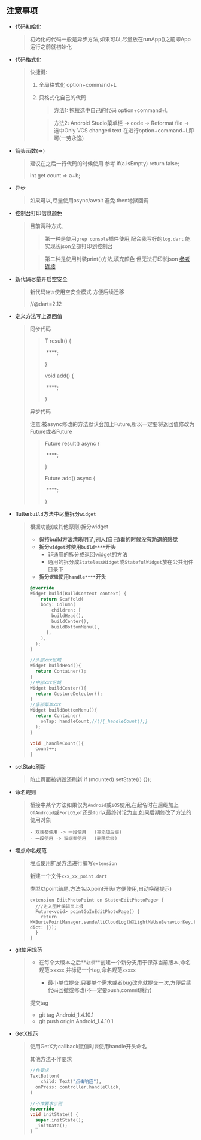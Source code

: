 ## 注意事项

- 代码初始化

  > 初始化的代码一般是异步方法,如果可以,尽量放在runApp()之前即App运行之前就初始化

- 代码格式化

  > 快捷键: 
  >
  >   1. 全局格式化 option+command+L
  >
  >   2. 只格式化自己的代码 
  >
  >      > 方法1: 拖拉选中自己的代码 option+command+L
  >
  >      > 方法2: Android Studio菜单栏 -> code -> Reformat file -> 选中Only VCS changed text 在进行option+command+L即可(一劳永逸)
  >
  >      

- 箭头函数(=>)

  > 建议在之后一行代码的时候使用 参考 if(a.isEmpty) return false;
  >
  > int get  count => a+b;

- 异步

  > 如果可以,尽量使用async/await 避免.then地狱回调

- 控制台打印信息颜色

  > 目前两种方式,
  >
  > > 第一种是使用`grep console`插件使用,配合我写好的`log.dart`  能实现长json全部打印到控制台
  >
  > > 第二种是使用封装print()方法,填充颜色 但无法打印长json <a href="https://github.com/flutter/flutter-intellij/pull/5151">参考连接</a>

- 新代码尽量开启空安全

  > 新代码`建议`使用空安全模式 方便后续迁移
  >
  > //@dart=2.12

- 定义方法写上返回值

  > 同步代码
  >
  > > T result() {
  > >
  > > ​	****;
  > >
  > > }
  > >
  > > void add() {
  > >
  > > ​	****;
  > >
  > > }
  >
  > 异步代码
  >
  > 注意:被async修改的方法默认会加上Future,所以一定要将返回值修改为Future<T>或者Future<void>
  >
  > > Future<T>  result() async {
  > >
  > > ​	****;
  > >
  > > }
  > >
  > > Future<void> add() async {
  > >
  > > ​	****;
  > >
  > > }

- flutter`build`方法中尽量拆分`widget`

  > 根据功能(或其他原则)拆分widget
  >
  > - **保持build方法清晰明了,别人(自己)看的时候没有劝退的感觉**
  > - **拆分`widget`时使用`build****`开头**
  >   - 非通用的拆分成返回widget的方法
  >   - 通用的拆分成`StatelessWidget`或`StatefulWidget`放在公共组件目录下
  > - **拆分`逻辑`使用`handle****`开头**
  >
  > ```dart
  > @override
  > Widget build(BuildContext context) {
  > 	return Scaffold(
  >     body: Column(
  >     	children: [
  >         buildHead(),
  >         buildCenter(),
  >         buildBottomMenu(),
  >       ],
  >     ),
  >   );
  > }
  > 
  > //头部xxx区域
  > Widget buildHead(){
  >   return Container();
  > }
  > //中部xxx区域
  > Widget buildCenter(){
  >   return GestureDetector();
  > }
  > //底部菜单xxx
  > Widget buildBottomMenu(){
  >   return Container(
  >   	onTap: handleCount,//(){_handleCount();}
  >   );
  > }
  > 
  > void _handleCount(){
  >   count++;
  > }
  > 
  > ```

- setState刷新

  > 防止页面被销毁还刷新  if (mounted) setState(() {});

- 命名规则

  > 桥接中某个方法如果仅为`Android`或`iOS`使用,在起名时在后缀加上`OfAndroid`或`ForiOS`,`of`还是`for`以最终讨论为主,如果后期修改了方法的使用对象
  >
  > 	- 双端都使用 -> 一段使用   (需添加后缀)
  > 	- 一段使用 -> 双端都使用   (删除后缀)

- 埋点命名规范

  > 埋点使用扩展方法进行编写`extension`
  >
  > 新建一个文件`xxx_xx_point.dart` 
  >
  > 类型以point结尾,方法名以point开头(方便使用,自动唤醒提示)
  >
  > ```
  > extension EditPhotoPoint on State<EditPhotoPage> {
  >   ///进入图片编辑页上报
  >   Future<void> pointGoInEditPhotoPage() {
  >     return 		WXBuriePointManager.sendeAliCloudLog(WXLightMVUseBehaviorKey.freeTemplate_expose_editPhotoPage, dict: {});
  >   }
  > }
  > ```

- git使用规范

  > - 在每个大版本之后**`必须`**创建一个新分支用于保存当前版本,命名规范:`xxxxx`,并标记一个tag,命名规范`xxxxx`
  >
  >   - 最小单位提交,只要单个需求或者bug改完就提交一次,方便后续代码回撤或修改(不一定要push,commit就行)
  >
  > 提交tag
  >
  > - git tag Android_1.4.10.1
  > - git  push origin Android_1.4.10.1

- GetX规范

  >  使用GetX为callback赋值时`要`使用handle开头命名
  >
  > 其他方法不作要求
  >
  > ```dart
  > //作要求
  > TextButton(
  > 	child: Text("点击响应"),
  >   onPress: controller.handleClick,
  > )
  > 
  > //不作要求示例
  > @override
  > void initState() {
  >   super.initState();
  >   _initData();
  > }
  > ```
  >
  > 